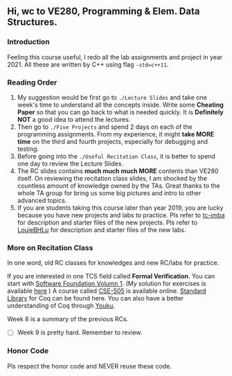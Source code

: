 ## Hi, wc to VE280, Programming & Elem. Data Structures.

### Introduction

Feeling this course useful, I redo all the lab assignments and project in year 2021. All these are written by C++ using flag ```-std=c++11```. 

### Reading Order

1. My suggestion would be first go to ```./Lecture Slides``` and take one week's time to understand all the concepts inside. Write some **Cheating Paper** so that you can go back to what is needed quickly. It is **Definitely NOT** a good idea to attend the lectures.
2. Then go to ```./Five Projects``` and spend 2 days on each of the programming assignments. From my experience, it might **take MORE time** on the third and fourth projects, especially for debugging and testing. 
3. Before going into the ```./Useful Recitation Class```, it is better to spend one day to review the Lecture Slides. 
4. The RC slides contains **much much much MORE** contents than VE280 itself. On reviewing the recitation class slides, I am shocked by the countless amount of knowledge owned by the TAs. Great thanks to the whole TA group for bring us some big pictures and intro to other advanced topics.
5. If you are students taking this course later than year 2019, you are lucky because you have new projects and labs to practice. Pls refer to [tc-imba](https://github.com/tc-imba/VE280) for description and starter files of the new projects. Pls refer to [LouieBHLu](https://github.com/LouieBHLu/VE280_2020_Summer/tree/master/Labs) for description and starter files of the new labs. 

### More on Recitation Class

In one word, old RC classes for knowledges and new RC/labs for practice.

If you are interested in one TCS field called **Formal Verification**. You can start with [Software Foundation Volumn 1](https://softwarefoundations.cis.upenn.edu/lf-current/Preface.html). (My solution for exercises is available [here](https://github.com/StevenWongChess/software-foundations) ) A course called [CSE-505](https://sites.google.com/cs.washington.edu/cse-505-18au/home) is available online. [Standard Library](https://coq.inria.fr/library/index.html) for Coq can be found here. You can also have a better understanding of Coq through [Youku](https://v.youku.com/v_show/id_XMzIzOTkyMDI4NA==). 

Week 8 is a summary of the previous RCs.  

- [ ] Week 9 is pretty hard. Remember to review. 

### Honor Code

Pls respect the honor code and NEVER reuse these code.